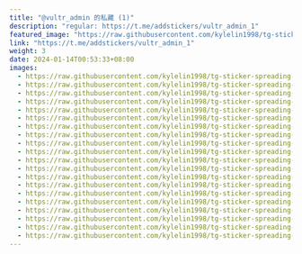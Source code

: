 ```yaml
---
title: "@vultr_admin 的私藏 (1)"
description: "regular: https://t.me/addstickers/vultr_admin_1"
featured_image: "https://raw.githubusercontent.com/kylelin1998/tg-sticker-spreading-worldwide-images/main/img/f7213d4e-efba-4216-8096-0a8e7dc7722b.jpg"
link: "https://t.me/addstickers/vultr_admin_1"
weight: 3
date: 2024-01-14T00:53:33+08:00
images:
  - https://raw.githubusercontent.com/kylelin1998/tg-sticker-spreading-worldwide-images/main/img/f7213d4e-efba-4216-8096-0a8e7dc7722b.jpg
  - https://raw.githubusercontent.com/kylelin1998/tg-sticker-spreading-worldwide-images/main/img/65239e60-d16d-40a1-8105-b250d9a19695.jpg
  - https://raw.githubusercontent.com/kylelin1998/tg-sticker-spreading-worldwide-images/main/img/f9467a70-7a8d-48dd-8d95-6d6d0fef2aba.jpg
  - https://raw.githubusercontent.com/kylelin1998/tg-sticker-spreading-worldwide-images/main/img/831840a1-68c8-4c07-be80-9e35112c4a00.jpg
  - https://raw.githubusercontent.com/kylelin1998/tg-sticker-spreading-worldwide-images/main/img/7bd6fc1a-d216-43d0-8eec-e1050fa29d91.jpg
  - https://raw.githubusercontent.com/kylelin1998/tg-sticker-spreading-worldwide-images/main/img/b1f685bc-bab5-413b-a9c8-9f0f9f21ce96.jpg
  - https://raw.githubusercontent.com/kylelin1998/tg-sticker-spreading-worldwide-images/main/img/575008f4-b494-4e7d-9ff1-7112657d26a9.jpg
  - https://raw.githubusercontent.com/kylelin1998/tg-sticker-spreading-worldwide-images/main/img/f8230790-3586-418d-ba6e-30a56b48cf9d.jpg
  - https://raw.githubusercontent.com/kylelin1998/tg-sticker-spreading-worldwide-images/main/img/a6b26948-1e0d-4c70-8705-4cccf1ef6f0b.jpg
  - https://raw.githubusercontent.com/kylelin1998/tg-sticker-spreading-worldwide-images/main/img/083e87af-c06a-4c16-b8d2-08aa318034d4.jpg
  - https://raw.githubusercontent.com/kylelin1998/tg-sticker-spreading-worldwide-images/main/img/f8170bc9-09d6-4cde-b337-f7868816babc.jpg
  - https://raw.githubusercontent.com/kylelin1998/tg-sticker-spreading-worldwide-images/main/img/acbca90e-13f7-463f-aa11-c5a311e3d7c4.jpg
  - https://raw.githubusercontent.com/kylelin1998/tg-sticker-spreading-worldwide-images/main/img/61ebb6bb-ecde-41de-8412-c69fa5f30f1c.jpg
  - https://raw.githubusercontent.com/kylelin1998/tg-sticker-spreading-worldwide-images/main/img/67ae360e-e2a1-435f-a04e-fa5364aa2604.jpg
  - https://raw.githubusercontent.com/kylelin1998/tg-sticker-spreading-worldwide-images/main/img/ac1957e8-e3dc-463d-a3d6-13552e261427.jpg
  - https://raw.githubusercontent.com/kylelin1998/tg-sticker-spreading-worldwide-images/main/img/7eb20ce7-3bab-45c7-8ade-71820ec6b167.jpg
  - https://raw.githubusercontent.com/kylelin1998/tg-sticker-spreading-worldwide-images/main/img/778b3a2d-e4ff-4e3d-80ee-195a7fbaf850.jpg
  - https://raw.githubusercontent.com/kylelin1998/tg-sticker-spreading-worldwide-images/main/img/8ffea436-9f10-4487-b87a-3553b598d448.jpg
  - https://raw.githubusercontent.com/kylelin1998/tg-sticker-spreading-worldwide-images/main/img/3985dd61-dba6-4917-81ad-5f3a099b3c84.jpg
  - https://raw.githubusercontent.com/kylelin1998/tg-sticker-spreading-worldwide-images/main/img/08113461-1606-499f-832b-54b1692468b6.jpg
---
```

